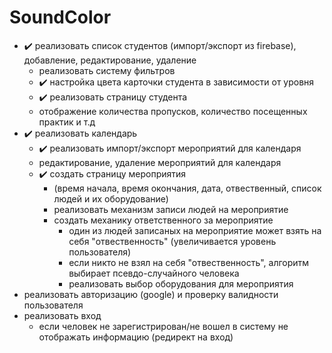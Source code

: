 # SoundColor
- ✔️ реализовать список студентов (импорт/экспорт из firebase), добавление, редактирование, удаление
	- реализовать систему фильтров
	- ✔️ настройка цвета карточки студента в зависимости от уровня 
	- ✔️ реализовать страницу студента
	- отображение количества пропусков, количество посещенных практик и т.д
- ✔️ реализовать календарь 
	- ✔️ реализовать импорт/экспорт мероприятий для календаря
	- редактирование, удаление мероприятий для календаря
	- ✔️ создать страницу мероприятия 
		- (время начала, время окончания, дата, отвественный, список людей и их оборудование)
		- реализовать механизм записи людей	на мероприятие
		- создать механику ответственного за мероприятие 
			- один из людей записаных на мероприятие может взять на себя "отвественность" (увеличивается уровень пользователя)
			- если никто не взял на себя "отвественность", алгоритм выбирает псевдо-случайного человека
			- реализовать выбор оборудования для мероприятия
- реализовать авторизацию (google) и проверку валидности пользователя 
- реализовать вход 
	- если человек не зарегистрирован/не вошел в систему не отображать информацию (редирект на вход) 
	
